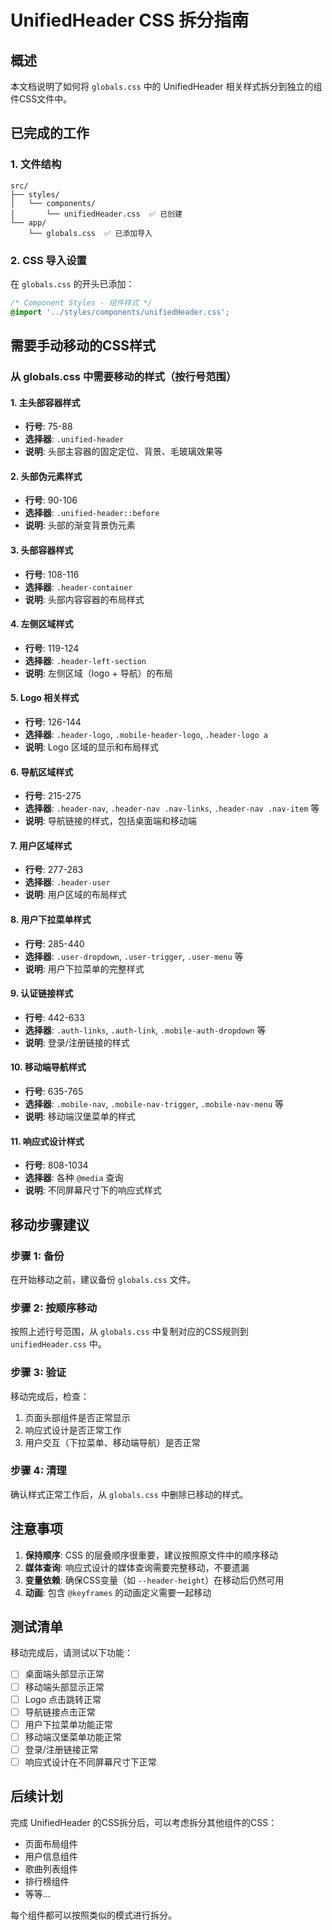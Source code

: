 # UnifiedHeader CSS 拆分指南

## 概述
本文档说明了如何将 `globals.css` 中的 UnifiedHeader 相关样式拆分到独立的组件CSS文件中。

## 已完成的工作

### 1. 文件结构
```
src/
├── styles/
│   └── components/
│       └── unifiedHeader.css  ✅ 已创建
└── app/
    └── globals.css  ✅ 已添加导入
```

### 2. CSS 导入设置
在 `globals.css` 的开头已添加：
```css
/* Component Styles - 组件样式 */
@import '../styles/components/unifiedHeader.css';
```

## 需要手动移动的CSS样式

### 从 globals.css 中需要移动的样式（按行号范围）

#### 1. 主头部容器样式
- **行号**: 75-88
- **选择器**: `.unified-header`
- **说明**: 头部主容器的固定定位、背景、毛玻璃效果等

#### 2. 头部伪元素样式  
- **行号**: 90-106
- **选择器**: `.unified-header::before`
- **说明**: 头部的渐变背景伪元素

#### 3. 头部容器样式
- **行号**: 108-116
- **选择器**: `.header-container`
- **说明**: 头部内容容器的布局样式

#### 4. 左侧区域样式
- **行号**: 119-124
- **选择器**: `.header-left-section`
- **说明**: 左侧区域（logo + 导航）的布局

#### 5. Logo 相关样式
- **行号**: 126-144
- **选择器**: `.header-logo`, `.mobile-header-logo`, `.header-logo a`
- **说明**: Logo 区域的显示和布局样式

#### 6. 导航区域样式
- **行号**: 215-275
- **选择器**: `.header-nav`, `.header-nav .nav-links`, `.header-nav .nav-item` 等
- **说明**: 导航链接的样式，包括桌面端和移动端

#### 7. 用户区域样式
- **行号**: 277-283
- **选择器**: `.header-user`
- **说明**: 用户区域的布局样式

#### 8. 用户下拉菜单样式
- **行号**: 285-440
- **选择器**: `.user-dropdown`, `.user-trigger`, `.user-menu` 等
- **说明**: 用户下拉菜单的完整样式

#### 9. 认证链接样式
- **行号**: 442-633
- **选择器**: `.auth-links`, `.auth-link`, `.mobile-auth-dropdown` 等
- **说明**: 登录/注册链接的样式

#### 10. 移动端导航样式
- **行号**: 635-765
- **选择器**: `.mobile-nav`, `.mobile-nav-trigger`, `.mobile-nav-menu` 等
- **说明**: 移动端汉堡菜单的样式

#### 11. 响应式设计样式
- **行号**: 808-1034
- **选择器**: 各种 `@media` 查询
- **说明**: 不同屏幕尺寸下的响应式样式

## 移动步骤建议

### 步骤 1: 备份
在开始移动之前，建议备份 `globals.css` 文件。

### 步骤 2: 按顺序移动
按照上述行号范围，从 `globals.css` 中复制对应的CSS规则到 `unifiedHeader.css` 中。

### 步骤 3: 验证
移动完成后，检查：
1. 页面头部组件是否正常显示
2. 响应式设计是否正常工作
3. 用户交互（下拉菜单、移动端导航）是否正常

### 步骤 4: 清理
确认样式正常工作后，从 `globals.css` 中删除已移动的样式。

## 注意事项

1. **保持顺序**: CSS 的层叠顺序很重要，建议按照原文件中的顺序移动
2. **媒体查询**: 响应式设计的媒体查询需要完整移动，不要遗漏
3. **变量依赖**: 确保CSS变量（如 `--header-height`）在移动后仍然可用
4. **动画**: 包含 `@keyframes` 的动画定义需要一起移动

## 测试清单

移动完成后，请测试以下功能：
- [ ] 桌面端头部显示正常
- [ ] 移动端头部显示正常  
- [ ] Logo 点击跳转正常
- [ ] 导航链接点击正常
- [ ] 用户下拉菜单功能正常
- [ ] 移动端汉堡菜单功能正常
- [ ] 登录/注册链接正常
- [ ] 响应式设计在不同屏幕尺寸下正常

## 后续计划

完成 UnifiedHeader 的CSS拆分后，可以考虑拆分其他组件的CSS：
- 页面布局组件
- 用户信息组件  
- 歌曲列表组件
- 排行榜组件
- 等等...

每个组件都可以按照类似的模式进行拆分。
